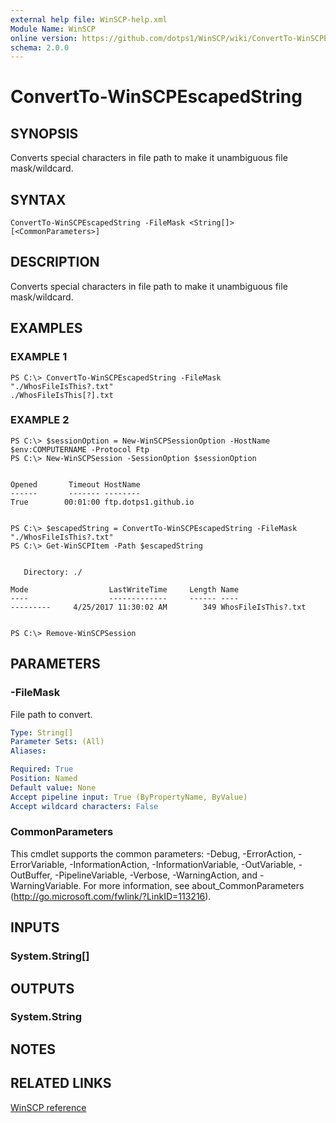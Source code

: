 ```yaml
---
external help file: WinSCP-help.xml
Module Name: WinSCP
online version: https://github.com/dotps1/WinSCP/wiki/ConvertTo-WinSCPEscapedString
schema: 2.0.0
---
```


# ConvertTo-WinSCPEscapedString

## SYNOPSIS
Converts special characters in file path to make it unambiguous file mask/wildcard.

## SYNTAX

```
ConvertTo-WinSCPEscapedString -FileMask <String[]> [<CommonParameters>]
```

## DESCRIPTION
Converts special characters in file path to make it unambiguous file mask/wildcard.

## EXAMPLES

### EXAMPLE 1
```
PS C:\> ConvertTo-WinSCPEscapedString -FileMask "./WhosFileIsThis?.txt"
./WhosFileIsThis[?].txt
```

### EXAMPLE 2
```
PS C:\> $sessionOption = New-WinSCPSessionOption -HostName $env:COMPUTERNAME -Protocol Ftp
PS C:\> New-WinSCPSession -SessionOption $sessionOption


Opened       Timeout HostName
------       ------- --------
True        00:01:00 ftp.dotps1.github.io


PS C:\> $escapedString = ConvertTo-WinSCPEscapedString -FileMask "./WhosFileIsThis?.txt"
PS C:\> Get-WinSCPItem -Path $escapedString


   Directory: ./

Mode                  LastWriteTime     Length Name
----                  -------------     ------ ----
---------     4/25/2017 11:30:02 AM        349 WhosFileIsThis?.txt


PS C:\> Remove-WinSCPSession
```

## PARAMETERS

### -FileMask
File path to convert.

```yaml
Type: String[]
Parameter Sets: (All)
Aliases:

Required: True
Position: Named
Default value: None
Accept pipeline input: True (ByPropertyName, ByValue)
Accept wildcard characters: False
```

### CommonParameters
This cmdlet supports the common parameters: -Debug, -ErrorAction, -ErrorVariable, -InformationAction, -InformationVariable, -OutVariable, -OutBuffer, -PipelineVariable, -Verbose, -WarningAction, and -WarningVariable. For more information, see about_CommonParameters (http://go.microsoft.com/fwlink/?LinkID=113216).

## INPUTS

### System.String[]

## OUTPUTS

### System.String

## NOTES

## RELATED LINKS

[WinSCP reference](https://winscp.net/eng/docs/library_session_escapefilemask)

